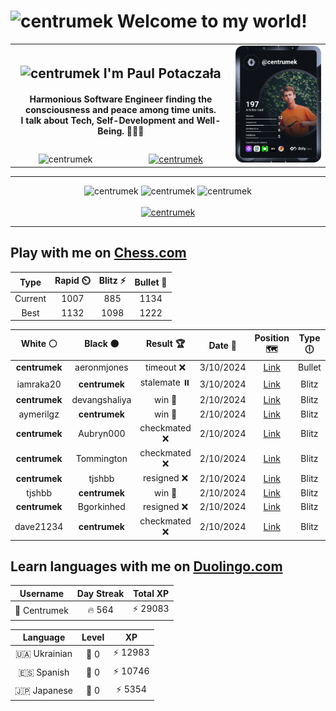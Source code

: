 <h1>
  <img
    src="https://emojis.slackmojis.com/emojis/images/1531849430/4246/blob-sunglasses.gif"
    width="30"
    alt="centrumek"
  />
  Welcome to my world!
</h1>

<table>
  <tbody>
    <tr>
      <td align="center" width="70%" colspan="2">
        <h2>
          <img
            src="https://raw.githubusercontent.com/MartinHeinz/MartinHeinz/master/wave.gif"
            width="30px"
            alt="centrumek"
          />
          I'm Paul Potaczała
        </h2>
        <h4>
          Harmonious Software Engineer finding the consciousness and peace among time units.
          <br/>
          I talk about Tech, Self-Development and Well-Being. 🌿🧘🚀
        </h4>
      </td>
      <td width="30%" rowspan="2">
        <a href="https://app.daily.dev/centrumek">
          <img
            src="./devcard.svg"
            alt="centrumek"
          />
        </a>
      </td>
    </tr>
    <tr align="center">
      <td>
        <img
          src="https://komarev.com/ghpvc/?username=centrumek&label=visitors&color=0e75b6&style=flat"
          alt="centrumek"
        >
      </td>
      <td>
        <a href="https://stackoverflow.com/users/14496012/centrumek">
          <img
            src="https://stackoverflow.com/users/flair/14496012.png?theme=dark"
            alt="centrumek"
          >
        </a>
      </td>
    </tr>
  </tbody>
</table>

---
<div align="center">
  <img 
    src="https://github-readme-stats.vercel.app/api?username=centrumek&show_icons=true&count_private=true&theme=dark&hide_border=true&hide=issues,contribs&bg_color=00000000"
    alt="centrumek"
  />
  <img
    src="https://github-readme-stats.vercel.app/api/top-langs/?username=centrumek&layout=compact&hide_border=true&theme=dark&bg_color=00000000&langs_count=6&exclude_repo=air-statistic-app"
    alt="centrumek"
  />
  <img 
    src="https://github-readme-streak-stats.herokuapp.com?user=centrumek&theme=dark&hide_border=true&background=FFFFFF00"
    alt="centrumek"
  />
  <br/>
  <br/>
  <a href="https://www.buymeacoffee.com/centrumek">
    <img
      src="https://cdn.buymeacoffee.com/buttons/v2/default-orange.png"
      height="50"
      width="210"
      alt="centrumek"
    />
  </a>
</div>

---

## Play with me on [Chess.com](https://www.chess.com/member/centrumek)

<div align="center">
<!--START_SECTION:chessStats-->
<!-- Automatically generated with https://github.com/Balastrong/chess-stats-action -->

| Type | Rapid ⏲️ | Blitz ⚡ | Bullet 🔫 |
|:---:|:---:|:---:|:---:|
| Current | 1007 | 885 | 1134 |
| Best | 1132 | 1098 | 1222 |

| White ⚪ | Black ⚫ | Result 🏆 | Date 📅 | Position 🗺️ | Type 🕕 |
|:---:|:---:|:---:|:---:|:---:|:---:|
| **centrumek** | aeronmjones | timeout ❌ | 3/10/2024 | <a href="http://www.ee.unb.ca/cgi-bin/tervo/fen.pl?select=7k/p1p4p/1p3b2/3PpBp1/P3Pq2/1PKP4/8/8 w - -">Link</a> | Bullet |
| iamraka20 | **centrumek** | stalemate ⏸️ | 3/10/2024 | <a href="http://www.ee.unb.ca/cgi-bin/tervo/fen.pl?select=4K3/6q1/5q1k/8/8/8/8/8 w - -">Link</a> | Blitz |
| **centrumek** | devangshaliya | win 🥇 | 2/10/2024 | <a href="http://www.ee.unb.ca/cgi-bin/tervo/fen.pl?select=2rr2k1/5ppp/p3pn2/1b1p4/3P4/2B2N2/PP3PPP/2KR3R b - -">Link</a> | Blitz |
| aymerilgz | **centrumek** | win 🥇 | 2/10/2024 | <a href="http://www.ee.unb.ca/cgi-bin/tervo/fen.pl?select=4r3/p4k2/1p6/2p2r2/2P3p1/1P1P1bP1/P7/5RK1 w - -">Link</a> | Blitz |
| **centrumek** | Aubryn000 | checkmated ❌ | 2/10/2024 | <a href="http://www.ee.unb.ca/cgi-bin/tervo/fen.pl?select=2K3q1/4q2k/8/p7/PP6/8/8/8 w - -">Link</a> | Blitz |
| **centrumek** | Tommington | checkmated ❌ | 2/10/2024 | <a href="http://www.ee.unb.ca/cgi-bin/tervo/fen.pl?select=8/R1p3k1/3p1rpp/5p2/3Q4/1P2PbP1/2P1q3/4K3 w - -">Link</a> | Blitz |
| **centrumek** | tjshbb | resigned ❌ | 2/10/2024 | <a href="http://www.ee.unb.ca/cgi-bin/tervo/fen.pl?select=3r1rk1/p4ppp/1p2p3/2p1P3/q4P2/P3P3/PB3KPP/1R6 w - -">Link</a> | Blitz |
| tjshbb | **centrumek** | win 🥇 | 2/10/2024 | <a href="http://www.ee.unb.ca/cgi-bin/tervo/fen.pl?select=r1b1k1nr/pp1p1ppp/2p1p3/4P3/P2P4/b1P2N2/1q3PPP/1N1QKB1R w Kkq -">Link</a> | Blitz |
| **centrumek** | Bgorkinhed | resigned ❌ | 2/10/2024 | <a href="http://www.ee.unb.ca/cgi-bin/tervo/fen.pl?select=8/8/8/2K5/4r3/5q2/4k3/8 w - -">Link</a> | Blitz |
| dave21234 | **centrumek** | checkmated ❌ | 2/10/2024 | <a href="http://www.ee.unb.ca/cgi-bin/tervo/fen.pl?select=r4b2/1p1p4/8/5P2/3p3k/1P1P3R/P6K/6R1 b - -">Link</a> | Blitz |

<!--END_SECTION:chessStats-->
</div>

## Learn languages with me on [Duolingo.com](https://www.duolingo.com/profile/Centrumek)

<div align="center">
<!--START_SECTION:duolingoStats-->
<!-- Automatically generated with https://github.com/centrumek/duolingo-readme-stats-->

| Username | Day Streak | Total XP |
|:---:|:---:|:---:|
| 👤 Centrumek | 🔥 564 | ⚡ 29083 |

| Language | Level | XP |
|:---:|:---:|:---:|
| 🇺🇦 Ukrainian | 👑 0 | ⚡ 12983 |
| 🇪🇸 Spanish | 👑 0 | ⚡ 10746 |
| 🇯🇵 Japanese | 👑 0 | ⚡ 5354 |

<!--END_SECTION:duolingoStats-->
</div>
<!--
**centrumek/centrumek** is a ✨ _special_ ✨ repository because its `README.md` (this file) appears on your GitHub profile.

Here are some ideas to get you started:

- 🔭 I’m currently working on ...
- 🌱 I’m currently learning ...
- 👯 I’m looking to collaborate on ...
- 🤔 I’m looking for help with ...
- 💬 Ask me about ...
- 📫 How to reach me: ...
- 😄 Pronouns: ...
- ⚡ Fun fact: ...
-->
